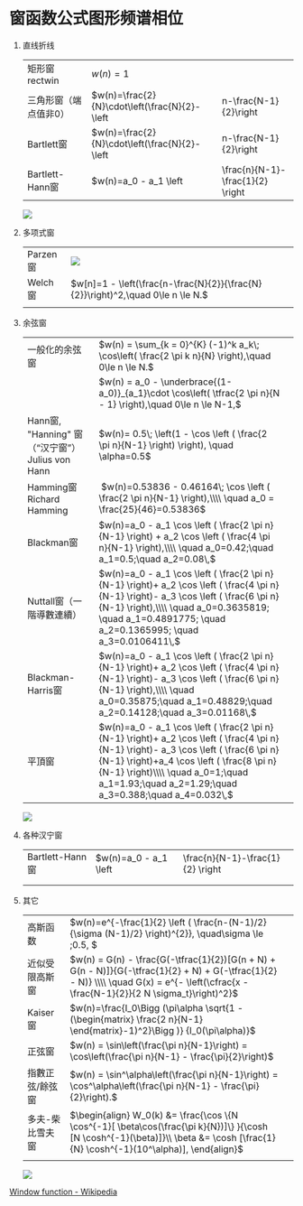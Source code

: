 # 窗函数公式图形频谱相位



1. 直线折线

   |                       |                                                              |      |
   | --------------------- | ------------------------------------------------------------ | ---- |
   | 矩形窗 rectwin        | $w(n)=1$                                                     |      |
   | 三角形窗（端点值非0） | $w(n)=\frac{2}{N}\cdot\left(\frac{N}{2}-\left| n-\frac{N-1}{2}\right | \right)$ |      |
   | Bartlett窗            | $w(n)=\frac{2}{N}\cdot\left(\frac{N}{2}-\left | n-\frac{N-1}{2}\right|\right)$ |      |
   | Bartlett-Hann窗       | $w(n)=a_0 - a_1 \left |\frac{n}{N-1}-\frac{1}{2} \right | - a_2 \cos \left (\frac{2 \pi n}{N-1}\right )\\\\ \quad a_0=0.62;\quad a_1=0.48;\quad a_2=0.38\,$ |      |

   ![](D:\blog\docs\dsp\signal\window_rect_triangle_bartlett.png)

2. 多项式窗

   |          |                                                              |      |
   | -------- | ------------------------------------------------------------ | ---- |
   | Parzen窗 | ![](D:\blog\docs\dsp\signal\window_parzen_formular.svg)      |      |
   | Welch窗  | $w[n]=1 - \left(\frac{n-\frac{N}{2}}{\frac{N}{2}}\right)^2,\quad 0\le n \le N.$ |      |
   |          |                                                              |      |

   

3. 余弦窗

   |                                                 |                                                              |      |
   | ----------------------------------------------- | ------------------------------------------------------------ | ---- |
   | 一般化的余弦窗                                  | $w(n) = \sum_{k = 0}^{K} (-1)^k a_k\; \cos\left( \frac{2 \pi k n}{N} \right),\quad 0\le n \le N.$ |      |
   |                                                 | $w(n) = a_0 - \underbrace{(1-a_0)}_{a_1}\cdot \cos\left( \tfrac{2 \pi n}{N - 1} \right),\quad 0\le n \le N-1,$ |      |
   | Hann窗, "Hanning" 窗（“汉宁窗”）Julius von Hann | $w(n)= 0.5\; \left(1 - \cos \left ( \frac{2 \pi n}{N-1} \right) \right), \quad \alpha=0.5$ |      |
   | Hamming窗 Richard Hamming                       | &nbsp;$w(n)=0.53836 - 0.46164\; \cos \left ( \frac{2 \pi n}{N-1} \right),\\\\ \quad a_0 = \frac{25}{46}=0.53836$ |      |
   | Blackman窗                                      | $w(n)=a_0 - a_1 \cos \left ( \frac{2 \pi n}{N-1} \right) + a_2 \cos \left ( \frac{4 \pi n}{N-1} \right),\\\\ \quad a_0=0.42;\quad a_1=0.5;\quad a_2=0.08\,$ |      |
   | Nuttall窗（一階導數連續）                       | $w(n)=a_0 - a_1 \cos \left ( \frac{2 \pi n}{N-1} \right)+ a_2 \cos \left ( \frac{4 \pi n}{N-1} \right)- a_3 \cos \left ( \frac{6 \pi n}{N-1} \right),\\\\ \quad a_0=0.3635819; \quad a_1=0.4891775; \quad a_2=0.1365995; \quad a_3=0.0106411\,$ |      |
   | Blackman-Harris窗                               | $w(n)=a_0 - a_1 \cos \left ( \frac{2 \pi n}{N-1} \right)+ a_2 \cos \left ( \frac{4 \pi n}{N-1} \right)- a_3 \cos \left ( \frac{6 \pi n}{N-1} \right),\\\\ \quad a_0=0.35875;\quad a_1=0.48829;\quad a_2=0.14128;\quad a_3=0.01168\,$ |      |
   | 平頂窗                                          | $w(n)=a_0 - a_1 \cos \left ( \frac{2 \pi n}{N-1} \right)+ a_2 \cos \left ( \frac{4 \pi n}{N-1} \right)- a_3 \cos \left ( \frac{6 \pi n}{N-1} \right)+a_4 \cos \left ( \frac{8 \pi n}{N-1} \right)\\\\ \quad a_0=1;\quad a_1=1.93;\quad a_2=1.29;\quad a_3=0.388;\quad a_4=0.032\,$ |      |

   ![](D:\blog\docs\dsp\signal\window_hann_family.png)

4. 各种汉宁窗

   |                 |                                                              |      |
   | --------------- | ------------------------------------------------------------ | ---- |
   | Bartlett-Hann窗 | $w(n)=a_0 - a_1 \left |\frac{n}{N-1}-\frac{1}{2} \right | - a_2 \cos \left (\frac{2 \pi n}{N-1}\right )\\\\ \quad a_0=0.62;\quad a_1=0.48;\quad a_2=0.38\,$ |      |
   |                 |                                                              |      |
   |                 |                                                              |      |

   



1. 其它

   |                 |                                                              |      |
   | --------------- | ------------------------------------------------------------ | ---- |
   | 高斯函数        | $w(n)=e^{-\frac{1}{2} \left ( \frac{n-(N-1)/2}{\sigma (N-1)/2} \right)^{2}}, \quad\sigma \le \;0.5\, $ |      |
   | 近似受限高斯窗  | $w(n) = G(n) - \frac{G(-\tfrac{1}{2})[G(n + N) + G(n - N)]}{G(-\tfrac{1}{2} + N) + G(-\tfrac{1}{2} - N)} \\\\ \quad G(x) = e^{- \left(\cfrac{x - \frac{N-1}{2}}{2 N \sigma_t}\right)^2}$ |      |
   | Kaiser窗        | $w(n)=\frac{I_0\Bigg (\pi\alpha \sqrt{1 - (\begin{matrix} \frac{2 n}{N-1} \end{matrix}-1)^2}\Bigg )} {I_0(\pi\alpha)}$ |      |
   | 正弦窗          | $w(n) = \sin\left(\frac{\pi n}{N-1}\right) = \cos\left(\frac{\pi n}{N-1} - \frac{\pi}{2}\right)$ |      |
   | 指數正弦/餘弦窗 | $w(n) = \sin^\alpha\left(\frac{\pi n}{N-1}\right) = \cos^\alpha\left(\frac{\pi n}{N-1} - \frac{\pi}{2}\right).$ |      |
   | 多夫-柴比雪夫窗 | $\begin{align} W_0(k) &= \frac{\cos \{N \cos^{-1}[ \beta\cos(\frac{\pi k}{N})]\} }{\cosh [N \cosh^{-1}(\beta)]}\\ \beta &= \cosh [\frac{1}{N} \cosh^{-1}(10^\alpha)], \end{align}$ |      |
   |                 |                                                              |      |

   ![](D:\blog\docs\dsp\signal\window_cheb_flattop_kaiser.png)

[Window function - Wikipedia](https://en.wikipedia.org/wiki/Window_function)



